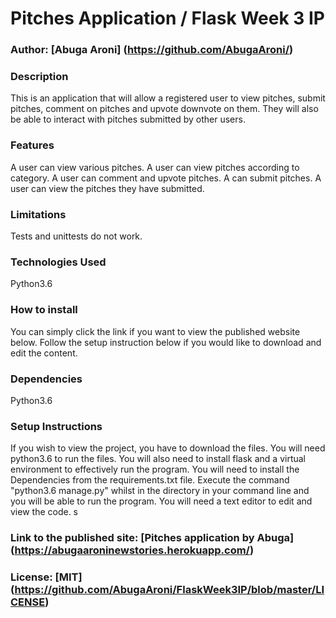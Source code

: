 # Pitches Application / Flask Week 3 IP

### Author: [Abuga Aroni] (https://github.com/AbugaAroni/)

### Description
This is an application that will allow a registered user to view pitches, submit pitches, comment on pitches and upvote downvote on them.
They will also be able to interact with pitches submitted by other users.

### Features
A user can view various pitches.
A user can view pitches according to category.
A user can comment and upvote pitches.
A can submit pitches.
A user can view the pitches they have submitted.

### Limitations
Tests and unittests do not work.

### Technologies Used
Python3.6

### How to install
You can simply click the link if you want to view the published website below.
Follow the setup instruction below if you would like to download and edit the content.

### Dependencies
Python3.6

### Setup Instructions
If you wish to view the project, you have to download the files. You will need python3.6 to run the files.
You will also need to install flask and a virtual environment to effectively run the program.
You will need to install the Dependencies from the requirements.txt file.
Execute the command "python3.6 manage.py" whilst in the directory in your command line and you will be able to run the program.
You will need a text editor to edit and view the code. s

### Link to the published site: [Pitches application by Abuga] (https://abugaaroninewstories.herokuapp.com/)

### License: [MIT] (https://github.com/AbugaAroni/FlaskWeek3IP/blob/master/LICENSE)
